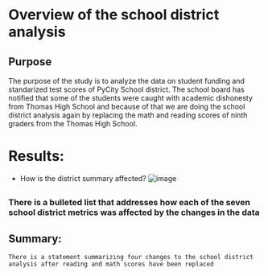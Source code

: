 # Overview of the school district analysis
##  Purpose 
The purpose of the study is to analyze the data on student funding and standarized test scores of PyCity School district. The school board has notified that some of the students were caught with academic dishonesty from Thomas High School and because of that we are doing the school district analysis again by replacing the math and reading scores of ninth graders from the Thomas High School. 



# Results:
- How is the district summary affected?
![image](https://user-images.githubusercontent.com/85364095/126882655-fb181baa-f42c-4cd8-83d9-7e35d09b18c0.png)


##
### There is a bulleted list that addresses how each of the seven school district metrics was affected by the changes in the data 

## Summary:

    There is a statement summarizing four changes to the school district analysis after reading and math scores have been replaced
